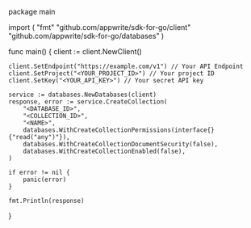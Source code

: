 package main

import (
    "fmt"
    "github.com/appwrite/sdk-for-go/client"
    "github.com/appwrite/sdk-for-go/databases"
)

func main() {
    client := client.NewClient()

    client.SetEndpoint("https://example.com/v1") // Your API Endpoint
    client.SetProject("<YOUR_PROJECT_ID>") // Your project ID
    client.SetKey("<YOUR_API_KEY>") // Your secret API key

    service := databases.NewDatabases(client)
    response, error := service.CreateCollection(
        "<DATABASE_ID>",
        "<COLLECTION_ID>",
        "<NAME>",
        databases.WithCreateCollectionPermissions(interface{}{"read("any")"}),
        databases.WithCreateCollectionDocumentSecurity(false),
        databases.WithCreateCollectionEnabled(false),
    )

    if error != nil {
        panic(error)
    }

    fmt.Println(response)
}
